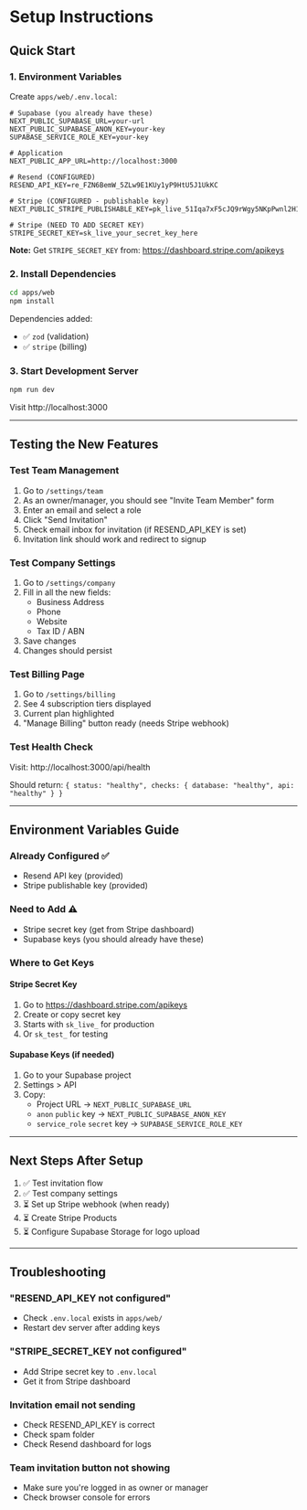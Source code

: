 # Setup Instructions

## Quick Start

### 1. Environment Variables

Create `apps/web/.env.local`:

```env
# Supabase (you already have these)
NEXT_PUBLIC_SUPABASE_URL=your-url
NEXT_PUBLIC_SUPABASE_ANON_KEY=your-key
SUPABASE_SERVICE_ROLE_KEY=your-key

# Application
NEXT_PUBLIC_APP_URL=http://localhost:3000

# Resend (CONFIGURED)
RESEND_API_KEY=re_FZN6BemW_5ZLw9E1KUy1yP9HtU5J1UkKC

# Stripe (CONFIGURED - publishable key)
NEXT_PUBLIC_STRIPE_PUBLISHABLE_KEY=pk_live_51Iqa7xF5cJQ9rWgy5NKpPwnl2H1CFiKsVpGP62LshNDTo4mYVz4roGAH3DVsPkgALkbGeQBVkbfTUohO4Rzg9dm700cgaSMEj4

# Stripe (NEED TO ADD SECRET KEY)
STRIPE_SECRET_KEY=sk_live_your_secret_key_here
```

**Note:** Get `STRIPE_SECRET_KEY` from: https://dashboard.stripe.com/apikeys

### 2. Install Dependencies

```bash
cd apps/web
npm install
```

Dependencies added:
- ✅ `zod` (validation)
- ✅ `stripe` (billing)

### 3. Start Development Server

```bash
npm run dev
```

Visit http://localhost:3000

---

## Testing the New Features

### Test Team Management

1. Go to `/settings/team`
2. As an owner/manager, you should see "Invite Team Member" form
3. Enter an email and select a role
4. Click "Send Invitation"
5. Check email inbox for invitation (if RESEND_API_KEY is set)
6. Invitation link should work and redirect to signup

### Test Company Settings

1. Go to `/settings/company`
2. Fill in all the new fields:
   - Business Address
   - Phone
   - Website
   - Tax ID / ABN
3. Save changes
4. Changes should persist

### Test Billing Page

1. Go to `/settings/billing`
2. See 4 subscription tiers displayed
3. Current plan highlighted
4. "Manage Billing" button ready (needs Stripe webhook)

### Test Health Check

Visit: http://localhost:3000/api/health

Should return: `{ status: "healthy", checks: { database: "healthy", api: "healthy" } }`

---

## Environment Variables Guide

### Already Configured ✅
- Resend API key (provided)
- Stripe publishable key (provided)

### Need to Add ⚠️
- Stripe secret key (get from Stripe dashboard)
- Supabase keys (you should already have these)

### Where to Get Keys

#### Stripe Secret Key
1. Go to https://dashboard.stripe.com/apikeys
2. Create or copy secret key
3. Starts with `sk_live_` for production
4. Or `sk_test_` for testing

#### Supabase Keys (if needed)
1. Go to your Supabase project
2. Settings > API
3. Copy:
   - Project URL → `NEXT_PUBLIC_SUPABASE_URL`
   - `anon` `public` key → `NEXT_PUBLIC_SUPABASE_ANON_KEY`
   - `service_role` `secret` key → `SUPABASE_SERVICE_ROLE_KEY`

---

## Next Steps After Setup

1. ✅ Test invitation flow
2. ✅ Test company settings
3. ⏳ Set up Stripe webhook (when ready)
4. ⏳ Create Stripe Products
5. ⏳ Configure Supabase Storage for logo upload

---

## Troubleshooting

### "RESEND_API_KEY not configured"
- Check `.env.local` exists in `apps/web/`
- Restart dev server after adding keys

### "STRIPE_SECRET_KEY not configured"  
- Add Stripe secret key to `.env.local`
- Get it from Stripe dashboard

### Invitation email not sending
- Check RESEND_API_KEY is correct
- Check spam folder
- Check Resend dashboard for logs

### Team invitation button not showing
- Make sure you're logged in as owner or manager
- Check browser console for errors

